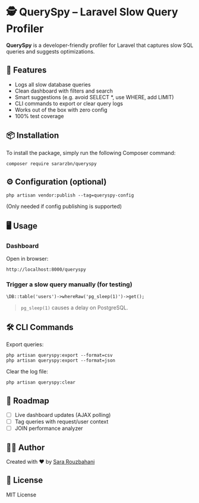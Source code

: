 # 🕵️ QuerySpy – Laravel Slow Query Profiler

**QuerySpy** is a developer-friendly profiler for Laravel that captures slow SQL queries and suggests optimizations.

## 🚀 Features

- Logs all slow database queries
- Clean dashboard with filters and search
- Smart suggestions (e.g. avoid SELECT *, use WHERE, add LIMIT)
- CLI commands to export or clear query logs
- Works out of the box with zero config
- 100% test coverage
## 📦 Installation

To install the package, simply run the following Composer command:

```
composer require sararzbn/queryspy
```

## ⚙️ Configuration (optional)

```
php artisan vendor:publish --tag=queryspy-config
```

(Only needed if config publishing is supported)

## 🖥️ Usage

### Dashboard

Open in browser:

```
http://localhost:8000/queryspy
```

### Trigger a slow query manually (for testing)

```
\DB::table('users')->whereRaw('pg_sleep(1)')->get();
```

> `pg_sleep(1)` causes a delay on PostgreSQL.

## 🛠️ CLI Commands

Export queries:

```
php artisan queryspy:export --format=csv
php artisan queryspy:export --format=json
```

Clear the log file:

```
php artisan queryspy:clear
```

## 🧩 Roadmap

- [ ] Live dashboard updates (AJAX polling)
- [ ] Tag queries with request/user context
- [ ] JOIN performance analyzer

## 👩‍💻 Author

Created with ❤️ by [Sara Rouzbahani](https://github.com/sararzbn)

## 📄 License

MIT License
